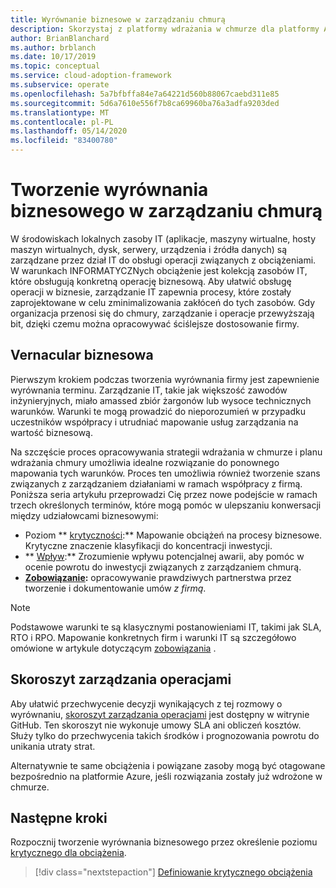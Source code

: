 ```yaml
---
title: Wyrównanie biznesowe w zarządzaniu chmurą
description: Skorzystaj z platformy wdrażania w chmurze dla platformy Azure, aby dowiedzieć się, jak lepiej zarządzać operacjami w chmurze i rozwijać ściślejsze wyrównania biznesowe.
author: BrianBlanchard
ms.author: brblanch
ms.date: 10/17/2019
ms.topic: conceptual
ms.service: cloud-adoption-framework
ms.subservice: operate
ms.openlocfilehash: 5a7bfbffa84e7a64221d560b88067caebd311e85
ms.sourcegitcommit: 5d6a7610e556f7b8ca69960ba76a3adfa9203ded
ms.translationtype: MT
ms.contentlocale: pl-PL
ms.lasthandoff: 05/14/2020
ms.locfileid: "83400780"
---
```

# <a name="create-business-alignment-in-cloud-management"></a>Tworzenie wyrównania biznesowego w zarządzaniu chmurą

W środowiskach lokalnych zasoby IT (aplikacje, maszyny wirtualne, hosty maszyn wirtualnych, dysk, serwery, urządzenia i źródła danych) są zarządzane przez dział IT do obsługi operacji związanych z obciążeniami. W warunkach INFORMATYCZNych obciążenie jest kolekcją zasobów IT, które obsługują konkretną operację biznesową. Aby ułatwić obsługę operacji w biznesie, zarządzanie IT zapewnia procesy, które zostały zaprojektowane w celu zminimalizowania zakłóceń do tych zasobów. Gdy organizacja przenosi się do chmury, zarządzanie i operacje przewyższają bit, dzięki czemu można opracowywać ściślejsze dostosowanie firmy.

## <a name="business-vernacular"></a>Vernacular biznesowa

Pierwszym krokiem podczas tworzenia wyrównania firmy jest zapewnienie wyrównania terminu. Zarządzanie IT, takie jak większość zawodów inżynieryjnych, miało amassed zbiór żargonów lub wysoce technicznych warunków. Warunki te mogą prowadzić do nieporozumień w przypadku uczestników współpracy i utrudniać mapowanie usług zarządzania na wartość biznesową.

Na szczęście proces opracowywania strategii wdrażania w chmurze i planu wdrażania chmury umożliwia idealne rozwiązanie do ponownego mapowania tych warunków. Proces ten umożliwia również tworzenie szans związanych z zarządzaniem działaniami w ramach współpracy z firmą. Poniższa seria artykułu przeprowadzi Cię przez nowe podejście w ramach trzech określonych terminów, które mogą pomóc w ulepszaniu konwersacji między udziałowcami biznesowymi:

- Poziom ** [krytyczności](./criticality.md):** Mapowanie obciążeń na procesy biznesowe. Krytyczne znaczenie klasyfikacji do koncentracji inwestycji.
- ** [Wpływ](./impact.md):** Zrozumienie wpływu potencjalnej awarii, aby pomóc w ocenie powrotu do inwestycji związanych z zarządzaniem chmurą.
- **[Zobowiązanie](./commitment.md):** opracowywanie prawdziwych partnerstwa przez tworzenie i dokumentowanie umów _z firmą_.

> [!NOTE]
> Podstawowe warunki te są klasycznymi postanowieniami IT, takimi jak SLA, RTO i RPO. Mapowanie konkretnych firm i warunki IT są szczegółowo omówione w artykule dotyczącym [zobowiązania](./commitment.md) .

## <a name="operations-management-workbook"></a>Skoroszyt zarządzania operacjami

Aby ułatwić przechwycenie decyzji wynikających z tej rozmowy o wyrównaniu, [skoroszyt zarządzania operacjami](https://raw.githubusercontent.com/Microsoft/CloudAdoptionFramework/master/manage/opsmanagementworkbook.xlsx) jest dostępny w witrynie GitHub. Ten skoroszyt nie wykonuje umowy SLA ani obliczeń kosztów. Służy tylko do przechwycenia takich środków i prognozowania powrotu do unikania utraty strat.

Alternatywnie te same obciążenia i powiązane zasoby mogą być otagowane bezpośrednio na platformie Azure, jeśli rozwiązania zostały już wdrożone w chmurze.

## <a name="next-steps"></a>Następne kroki

Rozpocznij tworzenie wyrównania biznesowego przez określenie poziomu [krytycznego dla obciążenia](./criticality.md).

> [!div class="nextstepaction"]
> [Definiowanie krytycznego obciążenia](./criticality.md)
